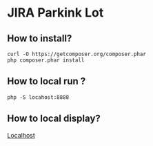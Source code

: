 JIRA Parkink Lot
================

How to install?
---------------

    curl -O https://getcomposer.org/composer.phar
    php composer.phar install

How to local run ?
------------------

    php -S locahost:8888

How to local display?
---------------------

[Localhost](http://localhost:8888)
